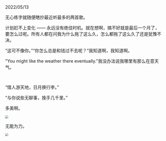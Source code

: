 2022/05/13

无心练字就随便瞎抄最近听最多的两首歌。

计划赶不上变化 —— 永远没有绝佳时机。就在想啊，搞不好就是最后一个月了，要怎么过呢。所有人都在问我为什么拖了这么久，怎么都拖了这么久了还是犹豫不决。

“这可不像你。”“你怎么总是和钱过不去呢？”我知道啊，我知道啊。

"You might like the weather there eventually."我没办法说我哪里有那么在意天气。

<br />

“情人游天地，日月换行李。”

“与你说些无聊事，挽手几千里。”

多美啊。

<img src="image/womenwansui.jpeg" style="zoom:60%;" />

<br />

无能为力。

<img src="image/danjidongwuyuan.jpeg" style="zoom:60%;" />